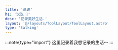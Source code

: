 ```yaml
---
title: '说说'
h1: '说说 🥫'
desc: '记录美好生活.'
layout: '@/layouts/ToolLayout/ToolLayout.astro'
type: 'talking'
---
```


:::note{type="import"}
这里记录着我想记录的生活～
:::
